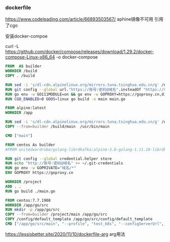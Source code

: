 ### dockerfile

https://www.codeleading.com/article/66893503567/ aphine镜像不可用 引用了cgo



安装docker-compoe

curl -L  https://github.com/docker/compose/releases/download/1.29.2/docker-compose-Linux-x86_64  -o docker-compose

```dockerfile
FROM  AS builder
WORKDIR /build
COPY . /build

RUN sed -i 's/dl-cdn.alpinelinux.org/mirrors.tuna.tsinghua.edu.cn/g' /etc/apk/repositories && apk add --no-cache git
RUN git config --global url."https://账号:密码@域名".insteadOf "https://域名"
RUN go env -w GO111MODULE=on && go env -w GOPROXY=https://goproxy.cn,direct && go env -w GOPRIVATE=域名 && go env -w GOSUMDB=off && go mod tidy
RUN CGO_ENABLED=0 GOOS=linux go build -o main main.go

FROM alpine:latest
WORKDIR /app

RUN sed -i 's/dl-cdn.alpinelinux.org/mirrors.tuna.tsinghua.edu.cn/g' /etc/apk/repositories && apk add --no-cache curl net-tools
COPY --from=builder /build/main  /usr/bin/main

CMD ["main"]
```





```dockerfile
FROM centos As builder
#FROM unitedwardrobe/golang-librdkafka:alpine-3.8-golang-1.11.10-librdkafka-1.0.0

RUN git config --global credential.helper store
RUN echo "http://账号:密码@域名" >> ~/.git-credentials
RUN go env -w GOPRIVATE="域名/*"
ENV GOPROXY https://goproxy.cn

WORKDIR /project
ADD . .
RUN go build ./main.go

FROM centos:7.7.1908
WORKDIR /app/go/src
RUN mkdir -p /app/go/src
COPY --from=builder /project/main /app/go/src
COPY /config/default_template /app/go/src/config/default_template
CMD ["/app/go/src/main", "--profile", "test_k8s", "--configServerUrl", "", "--configBranch", "master"]
```



https://lessisbetter.site/2020/11/10/dockerfile-arg arg用法